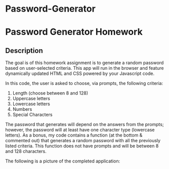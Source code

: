 # Password-Generator

# Password Generator Homework

## Description

The goal is of this homework assignment is to generate a random password based on user-selected criteria. 
This app will run in the browser and feature dynamically updated HTML and CSS powered by your Javascript code. 

In this code, the user is asked to choose, via prompts, the following criteria:

1. Length (choose between 8 and 128)
2. Uppercase letters
3. Lowercase letters
4. Numbers
5. Special Characters

The password that generates will depend on the answers from the prompts; however, the password will at least have
one character type (lowercase letters). As a bonus, my code contains a function (at the bottom & commented out) 
that generates a random password with all the previously listed criteria. This function does not have prompts and 
will be between 8 and 128 characters.  

The following is a picture of the completed application:
